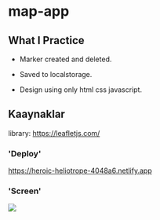 # map-app

## What I Practice

- Marker created and deleted.

- Saved to localstorage.

- Design using only html css javascript.

## Kaaynaklar

library: https://leafletjs.com/

### 'Deploy'

https://heroic-heliotrope-4048a6.netlify.app

### 'Screen'

![](screen-map.gif)

